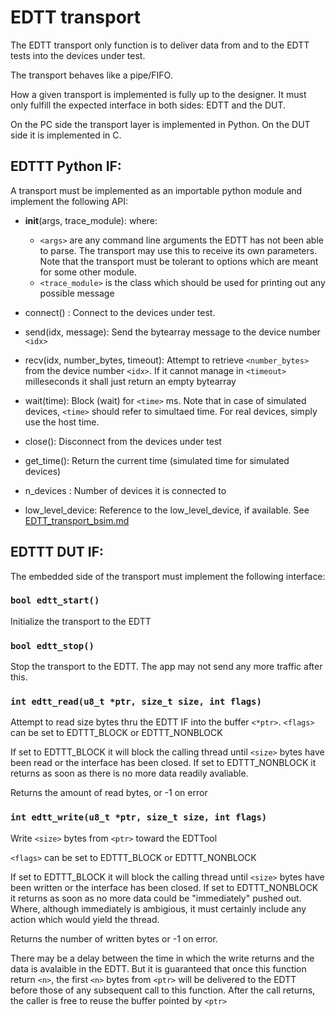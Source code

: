 # EDTT transport

The EDTT transport only function is to deliver data from and to the EDTT tests
into the devices under test.

The transport behaves like a pipe/FIFO.

How a given transport is implemented is fully up to the designer. It must only
fulfill the expected interface in both sides: EDTT and the DUT.

On the PC side the transport layer is implemented in Python. On the DUT side it
is implemented in C.


## EDTTT Python IF:

A transport must be implemented as an importable python module and implement the
following API:

* __init__(args, trace_module): where:
    * `<args>` are any command line arguments the EDTT has not been able
      to parse. The transport may use this to
      receive its own parameters. Note that the transport must be tolerant
      to options which are meant for some other module.
    * `<trace_module>` is the class which should be used for printing out
      any possible message

* connect() : Connect to the devices under test.
* send(idx, message): Send the bytearray message to the device number
  `<idx>`
* recv(idx, number_bytes, timeout): Attempt to retrieve `<number_bytes>`
  from the device number `<idx>`. If it cannot manage in `<timeout>`
  milleseconds it shall just return an empty bytearray
* wait(time): Block (wait) for `<time>` ms. Note that in case of simulated
  devices, `<time>` should refer to simultaed time. For real devices, simply
  use the host time.
* close(): Disconnect from the devices under test
* get_time(): Return the current time (simulated time for simulated devices)
* n_devices : Number of devices it is connected to
* low_level_device: Reference to the low_level_device, if available. See [EDTT_transport_bsim.md](EDTT_transport_bsim.md)

## EDTTT DUT IF:

The embedded side of the transport must implement the following interface:

### `bool edtt_start()`

Initialize the transport to the EDTT

### `bool edtt_stop()`

Stop the transport to the EDTT. The app may not send
any more traffic after this.

### `int edtt_read(u8_t *ptr, size_t size, int flags)`

Attempt to read size bytes thru the EDTT IF into the buffer `<*ptr>`.
`<flags>` can be set to EDTTT_BLOCK or EDTTT_NONBLOCK

If set to EDTTT_BLOCK it will block the calling thread until `<size>`
bytes have been read or the interface has been closed.
If set to EDTTT_NONBLOCK it returns as soon as there is no more data
readily avaliable.

Returns the amount of read bytes, or -1 on error

### `int edtt_write(u8_t *ptr, size_t size, int flags)`

Write `<size>` bytes from `<ptr>` toward the EDTTool

`<flags>` can be set to EDTTT_BLOCK or EDTTT_NONBLOCK

If set to EDTTT_BLOCK it will block the calling thread until `<size>`
bytes have been written or the interface has been closed.
If set to EDTTT_NONBLOCK it returns as soon as no more data could be
"immediately" pushed out. Where, although immediately is ambigious,
it must certainly include any action which would yield the thread.

Returns the number of written bytes or -1 on error.

There may be a delay between the time in which the write returns and the
data is avalaible in the EDTT. But it is guaranteed that once this function
return `<n>`, the first `<n>` bytes from `<ptr>` will be delivered to the EDTT
before those of any subsequent call to this function.
After the call returns, the caller is free to reuse the buffer pointed by
`<ptr>`
